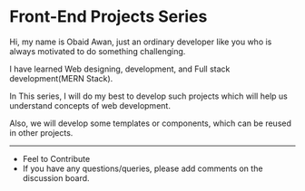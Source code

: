 # Front-End Projects Series

Hi, my name is Obaid Awan, just an ordinary developer like you who is always motivated to do something challenging.

I have learned Web designing, development, and Full stack development(MERN Stack).

In This series, I will do my best to develop such projects which will help us understand concepts of web development.

Also, we will develop some templates or components, which can be reused in other projects.

---
 - Feel to Contribute
 - If you have any questions/queries, please add comments on the discussion board.
 
